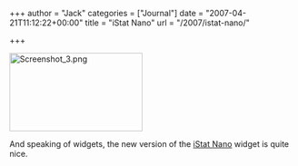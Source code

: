 +++
author = "Jack"
categories = ["Journal"]
date = "2007-04-21T11:12:22+00:00"
title = "iStat Nano"
url = "/2007/istat-nano/"

+++

<img src="/files/screenshot-3.png" border="0" height="138" width="234" alt="Screenshot_3.png" /> 

And speaking of widgets, the new version of the [iStat Nano][1] widget is quite nice.

 [1]: http://www.apple.com/downloads/dashboard/status/istatnano.html